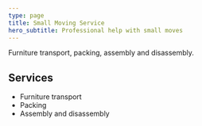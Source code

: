 ```yaml
---
type: page
title: Small Moving Service
hero_subtitle: Professional help with small moves
---
```


Furniture transport, packing, assembly and disassembly.

## Services

- Furniture transport
- Packing
- Assembly and disassembly
